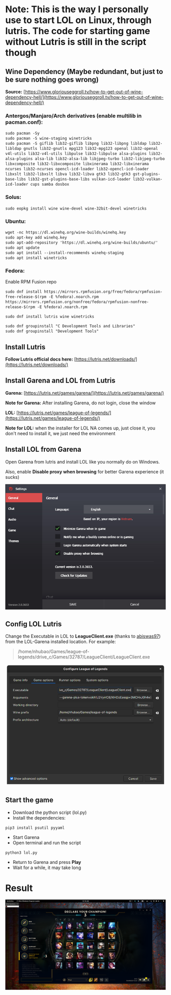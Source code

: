 # Note: This is the way I personally use to start LOL on Linux, through lutris. The code for starting game without Lutris is still in the script though
## Wine Dependency (Maybe redundant, but just to be sure nothing goes wrong)
**Source:** [https://www.gloriouseggroll.tv/how-to-get-out-of-wine-dependency-hell/](https://www.gloriouseggroll.tv/how-to-get-out-of-wine-dependency-hell/)

### Antergos/Manjaro/Arch derivatives (enable multilib in pacman.conf):
```
sudo pacman -Sy
sudo pacman -S wine-staging winetricks
sudo pacman -S giflib lib32-giflib libpng lib32-libpng libldap lib32-libldap gnutls lib32-gnutls mpg123 lib32-mpg123 openal lib32-openal v4l-utils lib32-v4l-utils libpulse lib32-libpulse alsa-plugins lib32-alsa-plugins alsa-lib lib32-alsa-lib libjpeg-turbo lib32-libjpeg-turbo libxcomposite lib32-libxcomposite libxinerama lib32-libxinerama ncurses lib32-ncurses opencl-icd-loader lib32-opencl-icd-loader libxslt lib32-libxslt libva lib32-libva gtk3 lib32-gtk3 gst-plugins-base-libs lib32-gst-plugins-base-libs vulkan-icd-loader lib32-vulkan-icd-loader cups samba dosbox
```
### Solus:
```
sudo eopkg install wine wine-devel wine-32bit-devel winetricks
```
### Ubuntu:
```
wget -nc https://dl.winehq.org/wine-builds/winehq.key
sudo apt-key add winehq.key
sudo apt-add-repository 'https://dl.winehq.org/wine-builds/ubuntu/'
sudo apt update
sudo apt install --install-recommends winehq-staging
sudo apt install winetricks
```
### Fedora:

Enable RPM Fusion repo
```
sudo dnf install https://mirrors.rpmfusion.org/free/fedora/rpmfusion-free-release-$(rpm -E %fedora).noarch.rpm https://mirrors.rpmfusion.org/nonfree/fedora/rpmfusion-nonfree-release-$(rpm -E %fedora).noarch.rpm
```
```
sudo dnf install lutris wine winetricks
```

```
sudo dnf groupinstall "C Development Tools and Libraries"
sudo dnf groupinstall "Development Tools"
```
## Install Lutris
**Follow Lutris official docs here:** [https://lutris.net/downloads/](https://lutris.net/downloads/)

## Install Garena and LOL from Lutris
**Garena:** [https://lutris.net/games/garena/](https://lutris.net/games/garena/)

**Note for Garena:** After installing Garena, do not login, close the window

**LOL:** [https://lutris.net/games/league-of-legends/](https://lutris.net/games/league-of-legends/)

**Note for LOL:** when the installer for LOL NA comes up, just close it, you don't need to install it, we just need the environment

## Install LOL from Garena
Open Garena from lutris and install LOL like you normally do on Windows. 

Also, enable **Disable proxy when browsing** for better Garena experience (it sucks)

![Garena setting](images/garena.png)

## Config LOL Lutris
Change the Executable in LOL to **LeagueClient.exe** (thanks to [abiswas97](https://github.com/abiswas97)) from the LOL-Garena installed location. For example:

> /home/nhubao/Games/league-of-legends/drive_c/Games/32787/LeagueClient/LeagueClient.exe

![Lutris setting](images/lutris_new.png)

## Start the game
* Download the python script (lol.py)
* Install the dependencies:
```
pip3 install psutil pyyaml
```
* Start Garena
* Open terminal and run the script
```
python3 lol.py
```
* Return to Garena and press **Play**
* Wait for a while, it may take long

# Result
![LOL on Linux](images/result.png)
